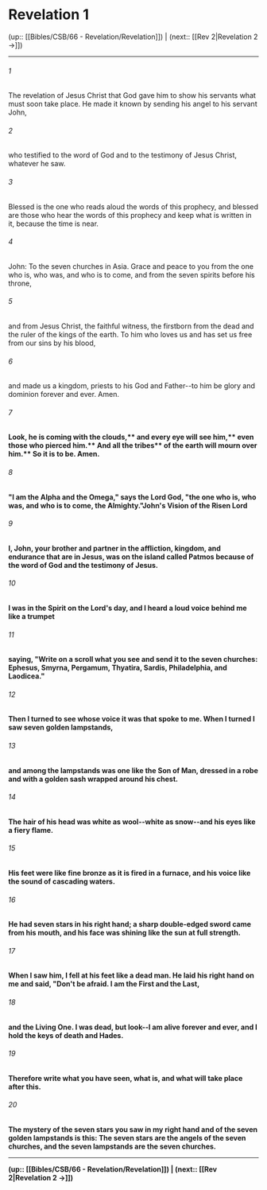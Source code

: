 # Revelation 1

(up:: [[Bibles/CSB/66 - Revelation/Revelation]]) | (next:: [[Rev 2|Revelation 2 →]])

***


###### 1 
The revelation of Jesus Christ that God gave him to show his servants what must soon take place. He made it known by sending his angel to his servant John, 

###### 2 
who testified to the word of God and to the testimony of Jesus Christ, whatever he saw. 

###### 3 
Blessed is the one who reads aloud the words of this prophecy, and blessed are those who hear the words of this prophecy and keep what is written in it, because the time is near. 

###### 4 
John: To the seven churches in Asia. Grace and peace to you from the one who is, who was, and who is to come, and from the seven spirits before his throne, 

###### 5 
and from Jesus Christ, the faithful witness, the firstborn from the dead and the ruler of the kings of the earth. To him who loves us and has set us free from our sins by his blood, 

###### 6 
and made us a kingdom, priests to his God and Father--to him be glory and dominion forever and ever. Amen. 

###### 7 
<b class="quote">Look, he is coming with the clouds,** and <b class="quote">every eye will see him,** <b class="quote">even those who pierced him.** <b class="quote">And all the tribes** of the earth <b class="quote">will mourn over him.** So it is to be. Amen. 

###### 8 
"I am the Alpha and the Omega," says the Lord God, "the one who is, who was, and who is to come, the Almighty."John's Vision of the Risen Lord 

###### 9 
I, John, your brother and partner in the affliction, kingdom, and endurance that are in Jesus, was on the island called Patmos because of the word of God and the testimony of Jesus. 

###### 10 
I was in the Spirit on the Lord's day, and I heard a loud voice behind me like a trumpet 

###### 11 
saying, **"Write** **on a scroll** **what you see and send it to the seven churches: Ephesus, Smyrna, Pergamum, Thyatira, Sardis, Philadelphia, and Laodicea."** 

###### 12 
Then I turned to see whose voice it was that spoke to me. When I turned I saw seven golden lampstands, 

###### 13 
and among the lampstands was one like the Son of Man, dressed in a robe and with a golden sash wrapped around his chest. 

###### 14 
The hair of his head was white as wool--white as snow--and his eyes like a fiery flame. 

###### 15 
His feet were like fine bronze as it is fired in a furnace, and his voice like the sound of cascading waters. 

###### 16 
He had seven stars in his right hand; a sharp double-edged sword came from his mouth, and his face was shining like the sun at full strength. 

###### 17 
When I saw him, I fell at his feet like a dead man. He laid his right hand on me and said, **"Don't be afraid. I am the First and the Last,** 

###### 18 
**and the Living One.** **I was dead, but look--I am alive forever and ever,** **and I hold the keys** **of death and Hades.** 

###### 19 
**Therefore write what you have seen,** **what is, and what will take place after this.** 

###### 20 
**The mystery** **of the seven stars you saw in my right hand and of the seven golden lampstands is this: The seven stars are the angels** **of the seven churches, and the seven lampstands** **are the seven churches.**

***

(up:: [[Bibles/CSB/66 - Revelation/Revelation]]) | (next:: [[Rev 2|Revelation 2 →]])
